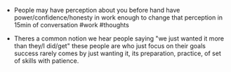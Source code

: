 
- People may have perception about you before hand have power/confidence/honesty in work enough to change that perception in 15min of conversation #work #thoughts

- Theres a common notion we hear people saying "we just wanted it more than they/I did/get" these people are who just focus on their goals success rarely comes by just wanting it, its preparation, practice, of set of skills with patience.